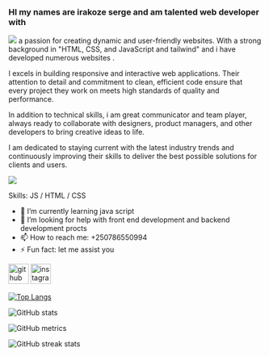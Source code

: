   ### HI my names are irakoze serge and am talented web developer with 
![](https://w0.peakpx.com/wallpaper/791/874/HD-wallpaper-technology-programming-blue-code.jpg)
a passion for creating dynamic and user-friendly websites.
With a strong background in "HTML, CSS, and JavaScript and tailwind"  and i have  developed numerous websites .


I excels in  building responsive and interactive web applications. Their attention to detail and commitment to clean,
efficient code ensure that every project they work on meets high standards of quality and performance.


In addition to technical skills,  i am great communicator and team player, always ready to collaborate with designers,
product managers, and other developers to bring creative ideas to life.  


I am  dedicated to staying current with the latest industry trends and continuously improving their skills to deliver the best possible solutions for clients and users.


![](https://en.idei.club/uploads/posts/2023-06/thumbs/1687320085_en-idei-club-p-programming-background-dizain-pinterest-6.jpg)


Skills:  JS / HTML / CSS

- 🌱 I’m currently learning java script 
- 🤔 I’m looking for help with front end development and backend development procts 
- 📫 How to reach me: +250786550994 
- ⚡ Fun fact: let me assist you 


[<img src='https://cdn.jsdelivr.net/npm/simple-icons@3.0.1/icons/github.svg' alt='github' height='40'>](https://github.com/sir-serge)  [<img src='https://cdn.jsdelivr.net/npm/simple-icons@3.0.1/icons/instagram.svg' alt='instagram' height='40'>](https://www.instagram.com/_se_r_ge_/)  

[![Top Langs](https://github-readme-stats.vercel.app/api/top-langs/?username=sir-serge)](https://github.com/anuraghazra/github-readme-stats)

![GitHub stats](https://github-readme-stats.vercel.app/api?username=sir-serge&show_icons=true)  

![GitHub metrics](https://metrics.lecoq.io/sir-serge)  

![GitHub streak stats](https://streak-stats.demolab.com/?user=sir-serge)  


